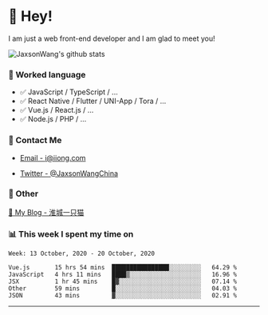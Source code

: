 # 👋 Hey!

I am just a web front-end developer and I am glad to meet you!

![JaxsonWang's github stats](https://github-readme-stats.vercel.app/api?username=JaxsonWang&&show_icons=true&&title_color=1abc9c&&icon_color=1abc9c)


### 📝 Worked language

- ✅ JavaScript / TypeScript / ...
- ✅ React Native / Flutter / UNI-App / Tora / ...
- ✅ Vue.js / React.js / ...
- ✅ Node.js / PHP / ...

### 📮 Contact Me

- [Email - i@iiong.com](mailto:i@iiong.com)

- [Twitter - @JaxsonWangChina](https://twitter.com/JaxsonWangChina)

### 🤪 Other

[📌 My Blog - 淮城一只猫](https://iiong.com)

### 📊 This week I spent my time on

<!--START_SECTION:waka-->
```text
Week: 13 October, 2020 - 20 October, 2020

Vue.js       15 hrs 54 mins  ████████████████░░░░░░░░░   64.29 % 
JavaScript   4 hrs 11 mins   ████▒░░░░░░░░░░░░░░░░░░░░   16.96 % 
JSX          1 hr 45 mins    █▓░░░░░░░░░░░░░░░░░░░░░░░   07.14 % 
Other        59 mins         █░░░░░░░░░░░░░░░░░░░░░░░░   04.03 % 
JSON         43 mins         ▓░░░░░░░░░░░░░░░░░░░░░░░░   02.91 % 
```
<!--END_SECTION:waka-->

---
